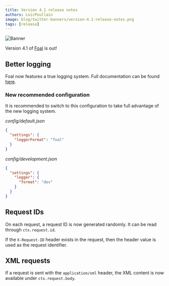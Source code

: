 ```yaml
---
title: Version 4.1 release notes
authors: LoicPoullain
image: blog/twitter-banners/version-4.1-release-notes.png
tags: [release]
---
```


![Banner](./assets/version-4.1-is-here/banner.png)

Version 4.1 of [Foal](https://foalts.org/) is out!

<!--truncate-->

## Better logging

Foal now features a true logging system. Full documentation can be found [here](/docs/common/logging).

### New recommended configuration

It is recommended to switch to this configuration to take full advantage of the new logging system.

*config/default.json*
```json
{
  "settings": {
    "loggerFormat": "foal"
  }
}
```

*config/development.json*
```json
{
  "settings": {
    "logger": {
      "format": "dev"
    }
  }
}
```

## Request IDs

On each request, a request ID is now generated randomly. It can be read through `ctx.request.id`.

If the `X-Request-ID` header exists in the request, then the header value is used as the request identifier.

## XML requests

If a request is sent with the `application/xml` header, the XML content is now available under `ctx.request.body`.